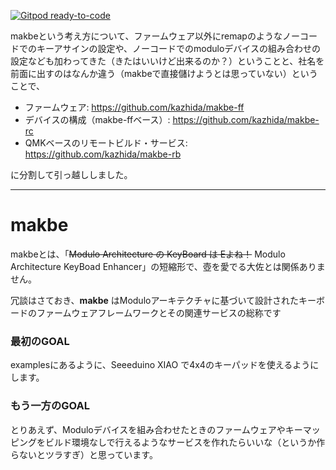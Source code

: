 [![Gitpod ready-to-code](https://img.shields.io/badge/Gitpod-ready--to--code-blue?logo=gitpod)](https://gitpod.io/#https://github.com/abplus-lab/makbe)


makbeという考え方について、ファームウェア以外にremapのようなノーコードでのキーアサインの設定や、ノーコードでのmoduloデバイスの組み合わせの設定なども加わってきた（きたはいいけど出来るのか？）ということと、社名を前面に出すのはなんか違う（makbeで直接儲けようとは思っていない）ということで、

* ファームウェア: https://github.com/kazhida/makbe-ff
* デバイスの構成（makbe-ffベース）: https://github.com/kazhida/makbe-rc
* QMKベースのリモートビルド・サービス: https://github.com/kazhida/makbe-rb

に分割して引っ越ししました。

----
# makbe

makbeとは、「~~Modulo Architecture の KeyBoard は Eよね！~~ Modulo Architecture KeyBoad Enhancer」の短縮形で、壺を愛でる大佐とは関係ありません。

冗談はさておき、**makbe** はModuloアーキテクチャに基づいて設計されたキーボードのファームウェアフレームワークとその関連サービスの総称です

### 最初のGOAL

examplesにあるように、Seeeduino XIAO で4x4のキーパッドを使えるようにします。

### もう一方のGOAL

とりあえず、Moduloデバイスを組み合わせたときのファームウェアやキーマッピングをビルド環境なしで行えるようなサービスを作れたらいいな（というか作らないとツラすぎ）と思っています。




